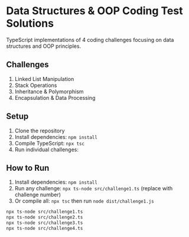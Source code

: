 # Data Structures & OOP Coding Test Solutions

TypeScript implementations of 4 coding challenges focusing on data structures and OOP principles.

## Challenges

1. Linked List Manipulation
2. Stack Operations
3. Inheritance & Polymorphism
4. Encapsulation & Data Processing

## Setup

1. Clone the repository
2. Install dependencies: `npm install`
3. Compile TypeScript: `npx tsc`
4. Run individual challenges:

## How to Run

1. Install dependencies: `npm install`
2. Run any challenge: `npx ts-node src/challenge1.ts` (replace with challenge number)
3. Or compile all: `npx tsc` then run `node dist/challenge1.js`

```bash
npx ts-node src/challenge1.ts
npx ts-node src/challenge2.ts
npx ts-node src/challenge3.ts
npx ts-node src/challenge4.ts
